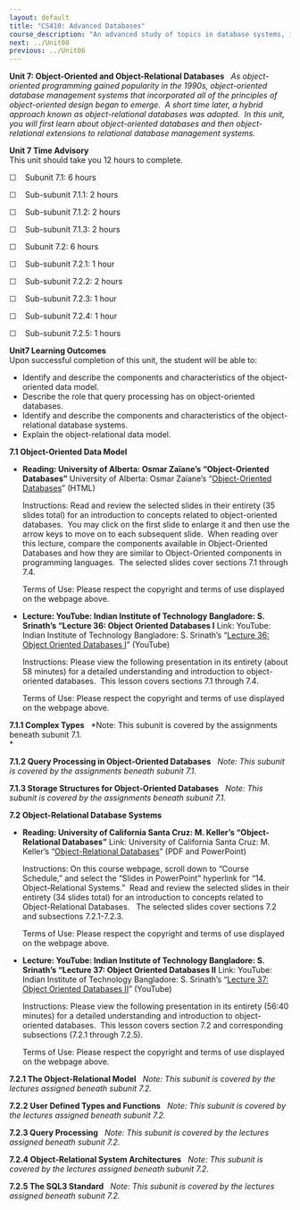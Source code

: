 ```yaml
---
layout: default
title: "CS410: Advanced Databases"
course_description: "An advanced study of topics in database systems, including query optimization, concurrency, data warehouses, object-oriented extensions, and XML."
next: ../Unit08
previous: ../Unit06
---
```

**Unit 7: Object-Oriented and Object-Relational Databases** <span
id="7"></span> 
*As object-oriented programming gained popularity in the 1990s,
object-oriented database management systems that incorporated all of the
principles of object-oriented design began to emerge.  A short time
later, a hybrid approach known as object-relational databases was
adopted.  In this unit, you will first learn about object-oriented
databases and then object-relational extensions to relational database
management systems.*

**Unit 7 Time Advisory**  
This unit should take you 12 hours to complete.  
  
 ☐    Subunit 7.1: 6 hours  
  
☐    Sub-subunit 7.1.1: 2 hours  
  
 ☐    Sub-subunit 7.1.2: 2 hours  
  
 ☐    Sub-subunit 7.1.3: 2 hours

☐    Subunit 7.2: 6 hours  
  
☐    Sub-subunit 7.2.1: 1 hour  
  
 ☐    Sub-subunit 7.2.2: 2 hours  
  
 ☐    Sub-subunit 7.2.3: 1 hour  
  
 ☐    Sub-subunit 7.2.4: 1 hour  
  
 ☐    Sub-subunit 7.2.5: 1 hours

**Unit7 Learning Outcomes**  
Upon successful completion of this unit, the student will be able to:  
-   Identify and describe the components and characteristics of the
    object-oriented data model.
-   Describe the role that query processing has on object-oriented
    databases.
-   Identify and describe the components and characteristics of the
    object-relational database systems.
-   Explain the object-relational data model.

**7.1 Object-Oriented Data Model** <span id="7.1"></span> 
-   **Reading: University of Alberta: Osmar Zaïane’s “Object-Oriented
    Databases”**
    University of Alberta: Osmar Zaïane’s “[Object-Oriented
    Databases](http://webdocs.cs.ualberta.ca/%7Ezaiane/courses/cmput391-02/slides/Lect6/index.htm)”
    (HTML)  
      
     Instructions: Read and review the selected slides in their entirety
    (35 slides total) for an introduction to concepts related to
    object-oriented databases.  You may click on the first slide to
    enlarge it and then use the arrow keys to move on to each subsequent
    slide.  When reading over this lecture, compare the components
    available in Object-Oriented Databases and how they are similar to
    Object-Oriented components in programming languages.  The selected
    slides cover sections 7.1 through 7.4.   
      
     Terms of Use: Please respect the copyright and terms of use
    displayed on the webpage above.

-   **Lecture: YouTube: Indian Institute of Technology Bangladore: S.
    Srinath’s “Lecture 36: Object Oriented Databases I**
    Link: YouTube: Indian Institute of Technology Bangladore: S.
    Srinath’s “[Lecture 36: Object Oriented Databases
    I](http://www.youtube.com/watch?v=meWQLWq7QSE)” (YouTube)  
      
     Instructions: Please view the following presentation in its
    entirety (about 58 minutes) for a detailed understanding and
    introduction to object-oriented databases.  This lesson covers
    sections 7.1 through 7.4.  
      
     Terms of Use: Please respect the copyright and terms of use
    displayed on the webpage above.

**7.1.1 Complex Types** <span id="7.1.1"></span> 
*Note: This subunit is covered by the assignments beneath subunit 7.1.  
*

**7.1.2 Query Processing in Object-Oriented Databases** <span
id="7.1.2"></span> 
*Note: This subunit is covered by the assignments beneath subunit 7.1.*

**7.1.3 Storage Structures for Object-Oriented Databases** <span
id="7.1.3"></span> 
*Note: This subunit is covered by the assignments beneath subunit 7.1.*

**7.2 Object-Relational Database Systems** <span id="7.2"></span> 
-   **Reading: University of California Santa Cruz: M. Keller’s
    “Object-Relational Databases”**
    Link: University of California Santa Cruz: M. Keller’s
    “[Object-Relational
    Databases](http://classes.soe.ucsc.edu/cmps180/Winter02/)” (PDF and
    PowerPoint)  
      
     Instructions: On this course webpage, scroll down to “Course
    Schedule,” and select the “Slides in PowerPoint” hyperlink for “14.
    Object-Relational Systems.”  Read and review the selected slides in
    their entirety (34 slides total) for an introduction to concepts
    related to Object-Relational Databases.   The selected slides cover
    sections 7.2 and subsections 7.2.1-7.2.3.  
      
     Terms of Use: Please respect the copyright and terms of use
    displayed on the webpage above.

-   **Lecture: YouTube: Indian Institute of Technology Bangladore: S.
    Srinath’s “Lecture 37: Object Oriented Databases II**
    Link: YouTube: Indian Institute of Technology Bangladore: S.
    Srinath’s “[Lecture 37: Object Oriented Databases
    II](http://www.youtube.com/watch?v=ZY2-YGjJ2ZE)” (YouTube)  
      
     Instructions: Please view the following presentation in its
    entirety (56:40 minutes) for a detailed understanding and
    introduction to object-oriented databases.  This lesson covers
    section 7.2 and corresponding subsections (7.2.1 through 7.2.5).  
      
     Terms of Use: Please respect the copyright and terms of use
    displayed on the webpage above.

**7.2.1 The Object-Relational Model** <span id="7.2.1"></span> 
*Note: This subunit is covered by the lectures assigned beneath subunit
7.2.*

**7.2.2 User Defined Types and Functions** <span id="7.2.2"></span> 
*Note: This subunit is covered by the lectures assigned beneath subunit
7.2.*

**7.2.3 Query Processing** <span id="7.2.3"></span> 
*Note: This subunit is covered by the lectures assigned beneath subunit
7.2.*

**7.2.4 Object-Relational System Architectures** <span
id="7.2.4"></span> 
*Note: This subunit is covered by the lectures assigned beneath subunit
7.2.*

**7.2.5 The SQL3 Standard** <span id="7.2.5"></span> 
*Note: This subunit is covered by the lectures assigned beneath subunit
7.2.*


